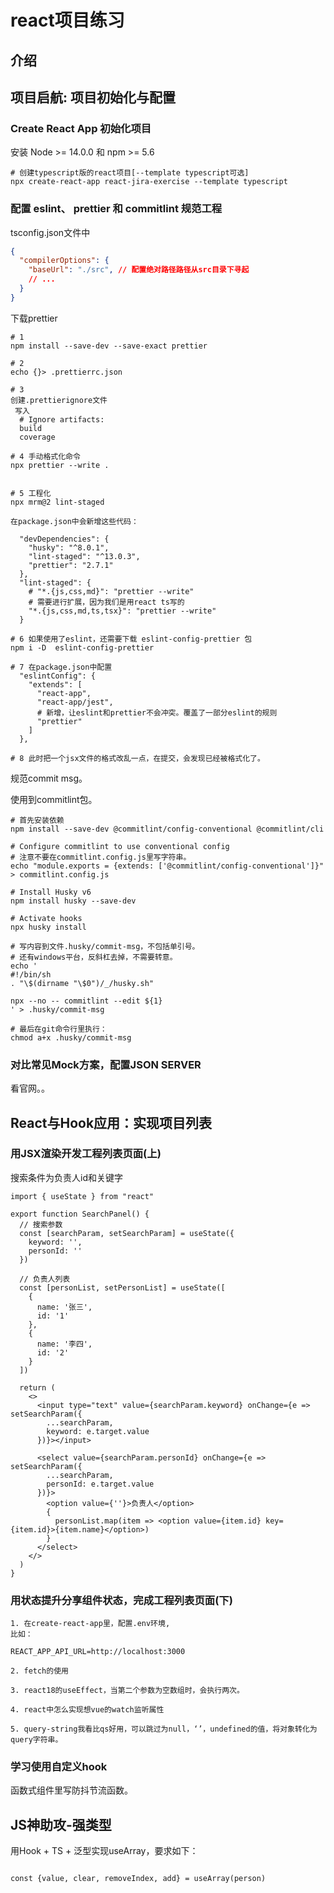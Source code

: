 # react项目练习

## 介绍

## 项目启航: 项目初始化与配置

### Create React App 初始化项目
安装 Node >= 14.0.0 和 npm >= 5.6

```shell
# 创建typescript版的react项目[--template typescript可选]
npx create-react-app react-jira-exercise --template typescript
```

### 配置 eslint、 prettier 和 commitlint 规范工程

tsconfig.json文件中
```json
{
  "compilerOptions": {
    "baseUrl": "./src", // 配置绝对路径路径从src目录下寻起
    // ...
  }
}

```
下载prettier
```shell
# 1
npm install --save-dev --save-exact prettier

# 2
echo {}> .prettierrc.json

# 3
创建.prettierignore文件
 写入
  # Ignore artifacts:
  build
  coverage

# 4 手动格式化命令
npx prettier --write .


# 5 工程化
npx mrm@2 lint-staged

在package.json中会新增这些代码：

  "devDependencies": {
    "husky": "^8.0.1",
    "lint-staged": "^13.0.3",
    "prettier": "2.7.1"
  },
  "lint-staged": {
    # "*.{js,css,md}": "prettier --write"
    # 需要进行扩展，因为我们是用react ts写的
    "*.{js,css,md,ts,tsx}": "prettier --write"
  }

# 6 如果使用了eslint，还需要下载 eslint-config-prettier 包
npm i -D  eslint-config-prettier

# 7 在package.json中配置
  "eslintConfig": {
    "extends": [
      "react-app",
      "react-app/jest",
      # 新增，让eslint和prettier不会冲突。覆盖了一部分eslint的规则
      "prettier"
    ]
  },

# 8 此时把一个jsx文件的格式改乱一点，在提交，会发现已经被格式化了。
```

规范commit msg。

使用到commitlint包。

```shell
# 首先安装依赖
npm install --save-dev @commitlint/config-conventional @commitlint/cli

# Configure commitlint to use conventional config
# 注意不要在commitlint.config.js里写字符串。
echo "module.exports = {extends: ['@commitlint/config-conventional']}" > commitlint.config.js

# Install Husky v6
npm install husky --save-dev

# Activate hooks
npx husky install

# 写内容到文件.husky/commit-msg，不包括单引号。
# 还有windows平台，反斜杠去掉，不需要转意。
echo '
#!/bin/sh
. "\$(dirname "\$0")/_/husky.sh"

npx --no -- commitlint --edit ${1}
' > .husky/commit-msg

# 最后在git命令行里执行：
chmod a+x .husky/commit-msg
```

### 对比常见Mock方案，配置JSON SERVER

看官网。。

## React与Hook应用：实现项目列表

### 用JSX渲染开发工程列表页面(上)

搜索条件为负责人id和关键字
```JSX
import { useState } from "react"

export function SearchPanel() {
  // 搜索参数
  const [searchParam, setSearchParam] = useState({
    keyword: '',
    personId: ''
  })

  // 负责人列表
  const [personList, setPersonList] = useState([
    {
      name: '张三',
      id: '1'
    },
    {
      name: '李四',
      id: '2'
    }
  ])

  return (
    <>
      <input type="text" value={searchParam.keyword} onChange={e => setSearchParam({
        ...searchParam,
        keyword: e.target.value
      })}></input>

      <select value={searchParam.personId} onChange={e => setSearchParam({
        ...searchParam,
        personId: e.target.value
      })}>
        <option value={''}>负责人</option>
        {
          personList.map(item => <option value={item.id} key={item.id}>{item.name}</option>)
        }
      </select>
    </>
  )
}
```

### 用状态提升分享组件状态，完成工程列表页面(下)

```shell
1. 在create-react-app里，配置.env环境, 
比如：

REACT_APP_API_URL=http://localhost:3000

2. fetch的使用

3. react18的useEffect，当第二个参数为空数组时，会执行两次。

4. react中怎么实现想vue的watch监听属性

5. query-string我看比qs好用，可以跳过为null，‘’，undefined的值，将对象转化为query字符串。
```

### 学习使用自定义hook 

函数式组件里写防抖节流函数。

## JS神助攻-强类型
用Hook + TS + 泛型实现useArray，要求如下：
```shell

const {value, clear, removeIndex, add} = useArray(person)
```

